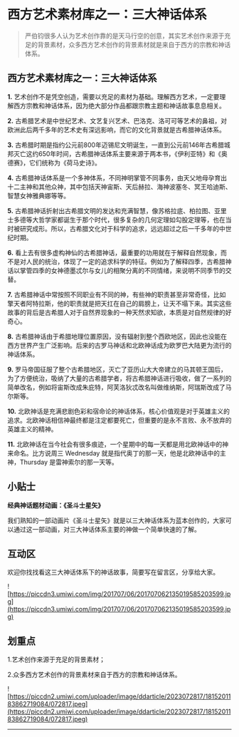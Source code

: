 # 西方艺术素材库之一：三大神话体系

> 严伯钧很多人认为艺术创作靠的是天马行空的创意，其实艺术创作来源于充足的背景素材，众多西方艺术创作的背景素材就是来自于西方的宗教和神话体系。

## 西方艺术素材库之一：三大神话体系

 **1.** 艺术创作不是凭空创造，需要以充足的素材为基础。理解西方艺术，一定要理解西方宗教和神话体系，因为绝大部分作品都跟宗教主题和神话故事息息相关。

 **2.** 古希腊艺术是中世纪艺术、文艺复兴艺术、巴洛克、洛可可等艺术的鼻祖，对欧洲此后两千多年的艺术史有深远影响，而它的文化背景就是古希腊神话体系。

 **3.** 古希腊时期是指约公元前800年迈锡尼文明诞生，一直到公元前146年古希腊城邦灭亡这约650年时间，古希腊神话体系主要来源于两本书，《伊利亚特》和《奥德赛》，它们统称为《荷马史诗》。

 **4.** 古希腊神话体系是一个多神体系，不同神明掌管不同事务，由天父地母孕育出十二主神和其他众神，其中包括天神宙斯、天后赫拉、海神波塞冬、冥王哈迪斯、智慧女神雅典娜等等。

 **5.** 古希腊神话折射出古希腊文明的发达和充满智慧，像苏格拉底、柏拉图、亚里士多德等大哲学家都诞生于那个时代，很多复杂的几何定理如勾股定理等，也在当时被研究成形。所以，古希腊文化对于科学的追求，远远超过之后一千多年的中世纪时期。

 **6.** 看上去有很多虚构神仙的古希腊神话，最重要的功用就在于解释自然现象，而不是对人民的统治，体现了一定的追求科学的特征。例如为了解释四季，古希腊神话以掌管四季的女神德墨忒尔与女儿的相聚分离的不同情绪，来说明不同季节的交替。

 **7.** 古希腊神话中常按照不同职业有不同的神，有些神的职责甚至非常奇怪，比如擎天者阿特拉斯，他的职责就是把天扛在自己的肩膀上，让天不塌下来。其实这些故事的背后是古希腊人对于自然界现象的一种天然求知欲，本质是对自然规律的好奇心。

 **8.** 古希腊神话由于希腊地理位置原因，没有辐射到整个西欧地区，因此也没能在西方世界产生广泛影响。后来的古罗马神话和北欧神话成为欧罗巴大陆更为流行的神话体系。

 **9.** 罗马帝国征服了整个古希腊地区，灭亡了亚历山大大帝建立的马其顿王国后，为了方便统治，吸纳了大量的古希腊学者，将古希腊神话进行吸收，做了一系列的简单改名，例如将宙斯改成朱庇特，阿芙洛狄忒改名叫做维纳斯，阿瑞斯改成了马尔斯等。

 **10.** 北欧神话是充满悲剧色彩和宿命论的神话体系，核心价值观是对于英雄主义的追求。北欧神话相信神最终都是注定都要死亡，但重要的是永不言败、永不放弃的英雄主义的精神。

 **11.** 北欧神话在当今社会有很多痕迹，一个星期中的每一天都是用北欧神话中的神来命名。比方说周三 Wednesday 就是指代奥丁的那一天，他是北欧神话中的主神，Thursday 是雷神索尔的那一天等。

## 小贴士

 **经典神话题材动画：《圣斗士星矢》**

我们熟知的一部动画片《圣斗士星矢》就是以三大神话体系为蓝本创作的，大家可以通过这一部动画，对三大神话体系主要的神做一个简单快速的了解。

## 互动区

欢迎你找找看这三大神话体系下的神话故事，简要写在留言区，分享给大家。

![https://piccdn3.umiwi.com/img/201707/06/201707062135019585203599.jpg](https://piccdn3.umiwi.com/img/201707/06/201707062135019585203599.jpg)

## 划重点

1.艺术创作来源于充足的背景素材；

2.众多西方艺术创作的背景素材来自于西方的宗教和神话体系。

![https://piccdn2.umiwi.com/uploader/image/ddarticle/2023072817/1815201183862719084/072817.jpeg](https://piccdn2.umiwi.com/uploader/image/ddarticle/2023072817/1815201183862719084/072817.jpeg)

---
